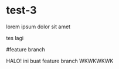 # test-3

lorem ipsum dolor sit amet 

tes lagi

#feature branch

HALO! ini buat feature branch WKWKWKWK